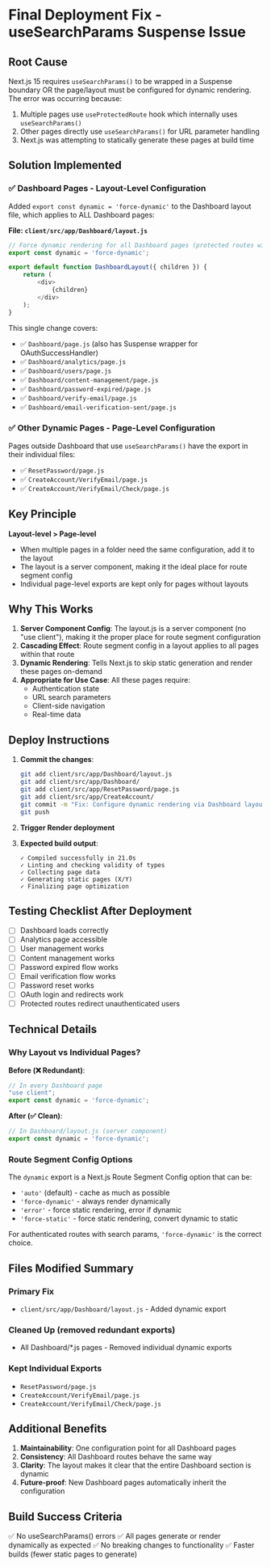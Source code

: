 # Final Deployment Fix - useSearchParams Suspense Issue

## Root Cause
Next.js 15 requires `useSearchParams()` to be wrapped in a Suspense boundary OR the page/layout must be configured for dynamic rendering. The error was occurring because:

1. Multiple pages use `useProtectedRoute` hook which internally uses `useSearchParams()`
2. Other pages directly use `useSearchParams()` for URL parameter handling
3. Next.js was attempting to statically generate these pages at build time

## Solution Implemented

### ✅ Dashboard Pages - Layout-Level Configuration
Added `export const dynamic = 'force-dynamic'` to the Dashboard layout file, which applies to ALL Dashboard pages:

**File: `client/src/app/Dashboard/layout.js`**
```javascript
// Force dynamic rendering for all Dashboard pages (protected routes with useSearchParams)
export const dynamic = 'force-dynamic';

export default function DashboardLayout({ children }) {
    return (
        <div>
            {children}
        </div>
    );
}
```

This single change covers:
- ✅ `Dashboard/page.js` (also has Suspense wrapper for OAuthSuccessHandler)
- ✅ `Dashboard/analytics/page.js`
- ✅ `Dashboard/users/page.js`
- ✅ `Dashboard/content-management/page.js`
- ✅ `Dashboard/password-expired/page.js`
- ✅ `Dashboard/verify-email/page.js`
- ✅ `Dashboard/email-verification-sent/page.js`

### ✅ Other Dynamic Pages - Page-Level Configuration
Pages outside Dashboard that use `useSearchParams()` have the export in their individual files:

- ✅ `ResetPassword/page.js`
- ✅ `CreateAccount/VerifyEmail/page.js`
- ✅ `CreateAccount/VerifyEmail/Check/page.js`

## Key Principle

**Layout-level > Page-level**
- When multiple pages in a folder need the same configuration, add it to the layout
- The layout is a server component, making it the ideal place for route segment config
- Individual page-level exports are kept only for pages without layouts

## Why This Works

1. **Server Component Config**: The layout.js is a server component (no "use client"), making it the proper place for route segment configuration
2. **Cascading Effect**: Route segment config in a layout applies to all pages within that route
3. **Dynamic Rendering**: Tells Next.js to skip static generation and render these pages on-demand
4. **Appropriate for Use Case**: All these pages require:
   - Authentication state
   - URL search parameters  
   - Client-side navigation
   - Real-time data

## Deploy Instructions

1. **Commit the changes**:
   ```bash
   git add client/src/app/Dashboard/layout.js
   git add client/src/app/Dashboard/
   git add client/src/app/ResetPassword/page.js
   git add client/src/app/CreateAccount/
   git commit -m "Fix: Configure dynamic rendering via Dashboard layout"
   git push
   ```

2. **Trigger Render deployment**

3. **Expected build output**:
   ```
   ✓ Compiled successfully in 21.0s
   ✓ Linting and checking validity of types
   ✓ Collecting page data
   ✓ Generating static pages (X/Y)
   ✓ Finalizing page optimization
   ```

## Testing Checklist After Deployment

- [ ] Dashboard loads correctly
- [ ] Analytics page accessible
- [ ] User management works
- [ ] Content management works
- [ ] Password expired flow works
- [ ] Email verification flow works  
- [ ] Password reset works
- [ ] OAuth login and redirects work
- [ ] Protected routes redirect unauthenticated users

## Technical Details

### Why Layout vs Individual Pages?

**Before (❌ Redundant)**:
```javascript
// In every Dashboard page
"use client";
export const dynamic = 'force-dynamic';
```

**After (✅ Clean)**:
```javascript
// In Dashboard/layout.js (server component)
export const dynamic = 'force-dynamic';
```

### Route Segment Config Options

The `dynamic` export is a Next.js Route Segment Config option that can be:
- `'auto'` (default) - cache as much as possible
- `'force-dynamic'` - always render dynamically
- `'error'` - force static rendering, error if dynamic
- `'force-static'` - force static rendering, convert dynamic to static

For authenticated routes with search params, `'force-dynamic'` is the correct choice.

## Files Modified Summary

### Primary Fix
- `client/src/app/Dashboard/layout.js` - Added dynamic export

### Cleaned Up (removed redundant exports)
- All Dashboard/*.js pages - Removed individual dynamic exports

### Kept Individual Exports
- `ResetPassword/page.js`
- `CreateAccount/VerifyEmail/page.js`  
- `CreateAccount/VerifyEmail/Check/page.js`

## Additional Benefits

1. **Maintainability**: One configuration point for all Dashboard pages
2. **Consistency**: All Dashboard routes behave the same way
3. **Clarity**: The layout makes it clear that the entire Dashboard section is dynamic
4. **Future-proof**: New Dashboard pages automatically inherit the configuration

## Build Success Criteria

✅ No useSearchParams() errors
✅ All pages generate or render dynamically as expected
✅ No breaking changes to functionality
✅ Faster builds (fewer static pages to generate)

